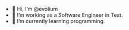 - 👋 Hi, I’m @evolium
- 👀 I’m working as a Software Engineer in Test.
- 🌱 I’m currently learning programming.

<!---
evolium/evolium is a ✨ special ✨ repository because its `README.md` (this file) appears on your GitHub profile.
You can click the Preview link to take a look at your changes.
--->
